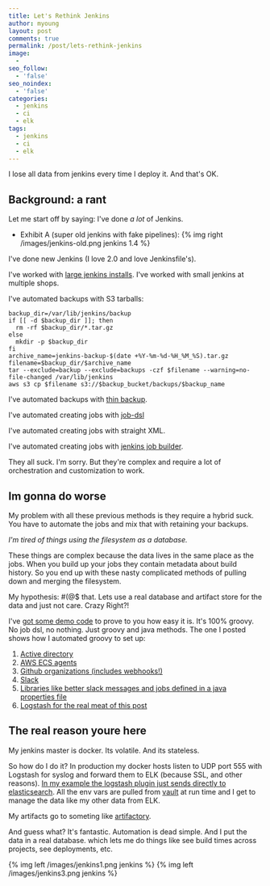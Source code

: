 ```yaml
---
title: Let's Rethink Jenkins
author: myoung
layout: post
comments: true
permalink: /post/lets-rethink-jenkins
image:
  -
seo_follow:
  - 'false'
seo_noindex:
  - 'false'
categories:
  - jenkins
  - ci
  - elk
tags:
  - jenkins
  - ci
  - elk
---
```


I lose all data from jenkins every time I deploy it. And that's OK.  <!-- more -->

## Background: a rant
Let me start off by saying: I've done *a lot* of Jenkins. 

 * Exhibit A (super old jenkins with fake pipelines): {% img right /images/jenkins-old.png jenkins 1.4 %}

I've done new Jenkins (I love 2.0 and love Jenkinsfile's).

I've worked with [large jenkins installs](http://jenkins.ovirt.org).
I've worked with small jenkins at multiple shops.

I've automated backups with S3 tarballs:

```
backup_dir=/var/lib/jenkins/backup
if [[ -d $backup_dir ]]; then
  rm -rf $backup_dir/*.tar.gz
else
  mkdir -p $backup_dir
fi
archive_name=jenkins-backup-$(date +%Y-%m-%d-%H_%M_%S).tar.gz
filename=$backup_dir/$archive_name
tar --exclude=backup --exclude=backups -czf $filename --warning=no-file-changed /var/lib/jenkins
aws s3 cp $filename s3://$backup_bucket/backups/$backup_name
```

I've automated backups with [thin backup](https://plugins.jenkins.io/thinBackup).

I've automated creating jobs with [job-dsl](https://github.com/jenkinsci/job-dsl-plugin)

I've automated creating jobs with straight XML.

I've automated creating jobs with [jenkins job builder](https://docs.openstack.org/infra/jenkins-job-builder/).

They all suck. I'm sorry. But they're complex and require a lot of orchestration and customization to work.

## Im gonna do worse

My problem with all these previous methods is they require a hybrid suck. You have to automate the jobs and mix that with retaining your backups. 

*I'm tired of things using the filesystem as a database.*

These things are complex because the data lives in the same place as the jobs. When you build up your jobs they contain metadata about build history. So you end up with these nasty complicated methods of pulling down and merging the filesystem.

My hypothesis: #(@$ that. Lets use a real database and artifact store for the data and just not care. Crazy Right?!

I've [got some demo code](https://github.com/myoung34/docker-jenkins) to prove to you how easy it is. It's 100% groovy. No job dsl, no nothing. Just groovy and java methods.
The one I posted shows how I automated groovy to set up:

 1. [Active directory](https://github.com/myoung34/docker-jenkins/blob/master/jenkins/ad.groovy)
 1. [AWS ECS agents](https://github.com/myoung34/docker-jenkins/blob/master/jenkins/ecs.groovy)
 1. [Github organizations (includes webhooks!)](https://github.com/myoung34/docker-jenkins/blob/master/jenkins/github.groovy)
 1. [Slack](https://github.com/myoung34/docker-jenkins/blob/master/jenkins/slack.groovy)
 1. [Libraries like better slack messages and jobs defined in a java properties file](https://github.com/myoung34/docker-jenkins/blob/master/jenkins.properties)
 1. [Logstash for the real meat of this post](https://github.com/myoung34/docker-jenkins/blob/master/jenkins/logstash.groovy)

## The real reason youre here

My jenkins master is docker. Its volatile. And its stateless.

So how do I do it? In production my docker hosts listen to UDP port 555 with Logstash for syslog and forward them to ELK (because SSL, and other reasons).
[In my example the logstash plugin just sends directly to elasticsearch](https://github.com/myoung34/docker-jenkins/blob/master/jenkins/logstash.groovy).
All the env vars are pulled from [vault](http://www.vaultproject.io) at run time and I get to manage the data like my other data from ELK.

My artifacts go to someting like [artifactory](http://www.jfrog.com/artifactory).

And guess what? It's fantastic. Automation is dead simple. And I put the data in a real database. which lets me do things like see build times across projects, see deployments, etc.

{% img left /images/jenkins1.png jenkins %}
{% img left /images/jenkins3.png jenkins %}
